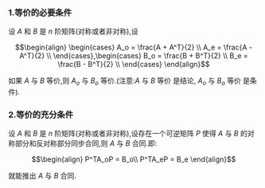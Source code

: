 ### 1.等价的必要条件
设 $A$ 和 $B$ 是 $n$ 阶矩阵(对称或者非对称),设

$$\begin{align}
    \begin{cases}
        A_o  = \frac{A + A^T}{2} \\
        A_e = \frac{A - A^T}{2} \\
    \end{cases},\begin{cases}
        B_o  = \frac{B + B^T}{2} \\
        B_e = \frac{B - B^T}{2} \\
    \end{cases}
\end{align}$$

如果 $A$ 与 $B$ 等价,则 $A_o$ 与 $B_o$ 等价.(注意:$A$ 与 $B$ 等价 是结论, $A_o$ 与 $B_o$ 等价 是条件).

### 2.等价的充分条件
设 $A$ 和 $B$ 是 $n$ 阶矩阵(对称或者非对称),设存在一个可逆矩阵 $P$ 使得 $A$ 与 $B$ 的对称部分和反对称部分同步合同,则 $A$ 与 $B$ 合同.即:

$$\begin{align}
    P^TA_oP = B_o\\
    P^TA_eP = B_e 
\end{align}$$

就能推出 $A$ 与 $B$ 合同.
